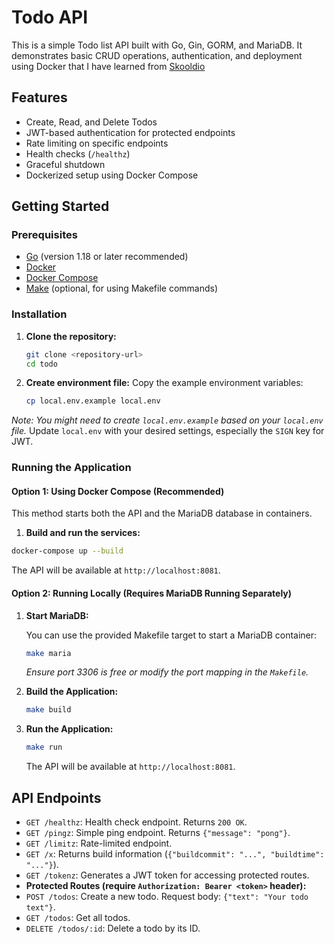 # Todo API

This is a simple Todo list API built with Go, Gin, GORM, and MariaDB. It demonstrates basic CRUD operations, authentication, and deployment using Docker that I have learned from [Skooldio](https://www.skooldio.com/courses/developing-robust-api-services-with-go)

## Features

* Create, Read, and Delete Todos
* JWT-based authentication for protected endpoints
* Rate limiting on specific endpoints
* Health checks (`/healthz`)
* Graceful shutdown
* Dockerized setup using Docker Compose

## Getting Started

### Prerequisites

* [Go](https://golang.org/doc/install) (version 1.18 or later recommended)
* [Docker](https://docs.docker.com/get-docker/)
* [Docker Compose](https://docs.docker.com/compose/install/)
* [Make](https://www.gnu.org/software/make/) (optional, for using Makefile commands)

### Installation

1. **Clone the repository:**

    ```bash
    git clone <repository-url>
    cd todo
    ```

2. **Create environment file:**
Copy the example environment variables:

    ```bash
    cp local.env.example local.env
    ```

*Note: You might need to create `local.env.example` based on your `local.env` file.*
Update `local.env` with your desired settings, especially the `SIGN` key for JWT.

### Running the Application

#### Option 1: Using Docker Compose (Recommended)

This method starts both the API and the MariaDB database in containers.

1. **Build and run the services:**

```bash
docker-compose up --build
```

The API will be available at `http://localhost:8081`.

#### Option 2: Running Locally (Requires MariaDB Running Separately)

1. **Start MariaDB:**

    You can use the provided Makefile target to start a MariaDB container:

    ```bash
    make maria
    ```

    *Ensure port 3306 is free or modify the port mapping in the `Makefile`.*

2. **Build the Application:**

    ```bash
    make build
    ```

3. **Run the Application:**

    ```bash
    make run
    ```

    The API will be available at `http://localhost:8081`.

## API Endpoints

* `GET /healthz`: Health check endpoint. Returns `200 OK`.
* `GET /pingz`: Simple ping endpoint. Returns `{"message": "pong"}`.
* `GET /limitz`: Rate-limited endpoint.
* `GET /x`: Returns build information (`{"buildcommit": "...", "buildtime": "..."}`).
* `GET /tokenz`: Generates a JWT token for accessing protected routes.
* **Protected Routes (require `Authorization: Bearer <token>` header):**
* `POST /todos`: Create a new todo. Request body: `{"text": "Your todo text"}`.
* `GET /todos`: Get all todos.
* `DELETE /todos/:id`: Delete a todo by its ID.
